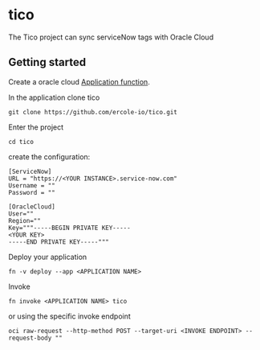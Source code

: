 # tico
The Tico project can sync serviceNow tags with Oracle Cloud

## Getting started
Create a oracle cloud [Application function](https://docs.oracle.com/en-us/iaas/Content/Functions/Tasks/functionscreatingfirst.htm).

In the application clone tico

`git clone https://github.com/ercole-io/tico.git`

Enter the project

`cd tico`
 
create the configuration:

```
[ServiceNow]
URL = "https://<YOUR INSTANCE>.service-now.com"
Username = ""
Password = ""

[OracleCloud]
User=""
Region=""
Key="""-----BEGIN PRIVATE KEY-----
<YOUR KEY>
-----END PRIVATE KEY-----"""
```

Deploy your application

`fn -v deploy --app <APPLICATION NAME>`

Invoke

`fn invoke <APPLICATION NAME> tico`

or using the specific invoke endpoint

```
oci raw-request --http-method POST --target-uri <INVOKE ENDPOINT> --request-body ""
```
